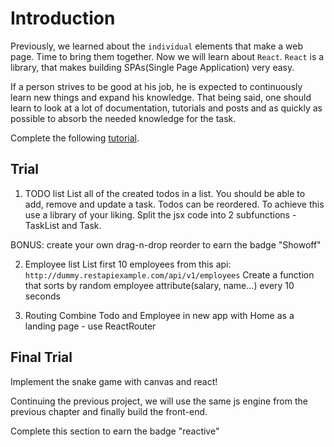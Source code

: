 # Introduction
Previously, we learned about the `individual` elements that make a
web page. Time to bring them together. Now we will learn about
`React`. `React` is a library, that makes building SPAs(Single Page
Application) very easy.

If a person strives to be good at his job, he is expected to continuously
learn new things and expand his knowledge. That being said, one should learn
to look at a lot of documentation, tutorials and posts and as quickly as
possible to absorb the needed knowledge for the task.

Complete the following [tutorial][tutorial].

## Trial
1. TODO list
List all of the created todos in a list.
You should be able to add, remove and update a task.
Todos can be reordered. To achieve this use a library of your liking.
Split the jsx code into 2 subfunctions - TaskList and Task.

BONUS: create your own drag-n-drop reorder to earn the badge "Showoff"

2. Employee list
List first 10 employees from this api:
`http://dummy.restapiexample.com/api/v1/employees`
Create a function that sorts by random employee attribute(salary, name...) every
10 seconds

3. Routing
Combine Todo and Employee in new app with Home as a landing page - use
ReactRouter

## Final Trial
Implement the snake game with canvas and react!

Continuing the previous project, we will use the same js engine from the
previous chapter and finally build the front-end.

Complete this section to earn the badge "reactive"

[tutorial]: https://developer.mozilla.org/en-US/docs/Learn/Tools_and_testing/Client-side_JavaScript_frameworks/Introduction

